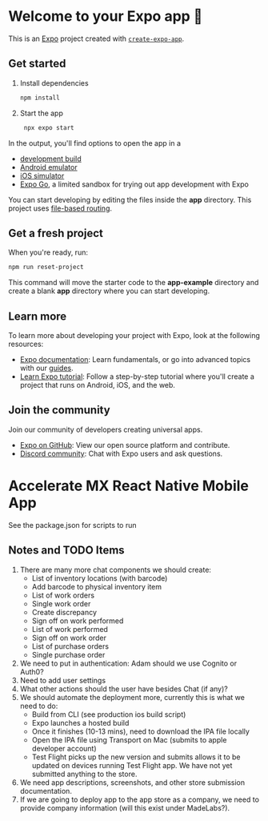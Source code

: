 # Welcome to your Expo app 👋

This is an [Expo](https://expo.dev) project created with [`create-expo-app`](https://www.npmjs.com/package/create-expo-app).

## Get started

1. Install dependencies

   ```bash
   npm install
   ```

2. Start the app

   ```bash 
    npx expo start
   ```

In the output, you'll find options to open the app in a

- [development build](https://docs.expo.dev/develop/development-builds/introduction/)
- [Android emulator](https://docs.expo.dev/workflow/android-studio-emulator/)
- [iOS simulator](https://docs.expo.dev/workflow/ios-simulator/)
- [Expo Go](https://expo.dev/go), a limited sandbox for trying out app development with Expo

You can start developing by editing the files inside the **app** directory. This project uses [file-based routing](https://docs.expo.dev/router/introduction).

## Get a fresh project

When you're ready, run:

```bash
npm run reset-project
```

This command will move the starter code to the **app-example** directory and create a blank **app** directory where you can start developing.

## Learn more

To learn more about developing your project with Expo, look at the following resources:

- [Expo documentation](https://docs.expo.dev/): Learn fundamentals, or go into advanced topics with our [guides](https://docs.expo.dev/guides).
- [Learn Expo tutorial](https://docs.expo.dev/tutorial/introduction/): Follow a step-by-step tutorial where you'll create a project that runs on Android, iOS, and the web.

## Join the community

Join our community of developers creating universal apps.

- [Expo on GitHub](https://github.com/expo/expo): View our open source platform and contribute.
- [Discord community](https://chat.expo.dev): Chat with Expo users and ask questions.

# Accelerate MX React Native Mobile App

See the package.json for scripts to run

## Notes and TODO Items

1. There are many more chat components we should create:
   - List of inventory locations (with barcode)
   - Add barcode to physical inventory item
   - List of work orders
   - Single work order
   - Create discrepancy
   - Sign off on work performed
   - List of work performed
   - Sign off on work order
   - List of purchase orders
   - Single purchase order
2. We need to put in authentication: Adam should we use Cognito or Auth0?
3. Need to add user settings
4. What other actions should the user have besides Chat (if any)?
5. We should automate the deployment more, currently this is what we need to do:
   - Build from CLI (see production ios build script)
   - Expo launches a hosted build
   - Once it finishes (10-13 mins), need to download the IPA file locally
   - Open the IPA file using Transport on Mac (submits to apple developer account)
   - Test Flight picks up the new version and submits allows it to be updated on devices running Test Flight app. We have not yet submitted anything to the store.
6. We need app descriptions, screenshots, and other store submission documentation.
7. If we are going to deploy app to the app store as a company, we need to provide company information (will this exist under MadeLabs?).

